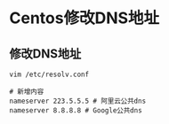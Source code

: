 # Centos修改DNS地址

## 修改DNS地址

```shell
vim /etc/resolv.conf

# 新增内容
nameserver 223.5.5.5 # 阿里云公共dns
nameserver 8.8.8.8 # Google公共dns
```
